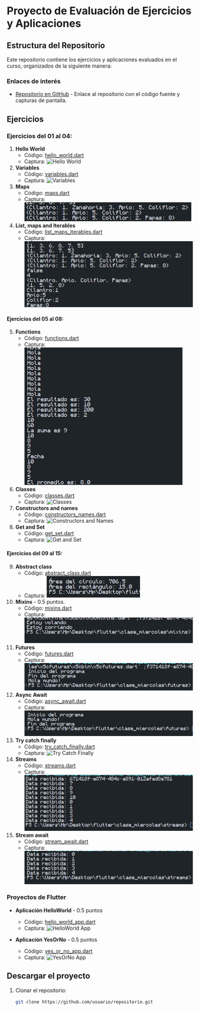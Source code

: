 # Proyecto de Evaluación de Ejercicios y Aplicaciones

## Estructura del Repositorio

Este repositorio contiene los ejercicios y aplicaciones evaluados en el curso, organizados de la siguiente manera:

### Enlaces de interés

- [Repositorio en GitHub](https://github.com/CarlosMR75/Actividades_Flutter_DDI) - Enlace al repositorio con el código fuente y capturas de pantalla.

## Ejercicios

### Ejercicios del 01 al 04:
1. **Hello World**
   - Código: [hello_world.dart](./ejercicios/hello_world.dart)
   - Captura: ![Hello World](./capturas/hello_world.png)
2. **Variables**
   - Código: [variables.dart](./ejercicios/variables.dart)
   - Captura: ![Variables](./capturas/variables.png)
3. **Maps**
   - Código: [maps.dart](./ejercicios/maps.dart)
   - Captura: ![Maps](./capturas/maps.png)
4. **List, maps and Iterables**
   - Código: [list_maps_iterables.dart](./ejercicios/list_maps_iterables.dart)
   - Captura: ![List, Maps and Iterables](./capturas/list_maps_iterables.png)

#### Ejercicios del 05 al 08:
5. **Functions**
   - Código: [functions.dart](./ejercicios/functions.dart)
   - Captura: ![Functions](./capturas/functions.png)
6. **Classes**
   - Código: [classes.dart](./ejercicios/classes.dart)
   - Captura: ![Classes](./capturas/classes.png)
7. **Constructors and names**
   - Código: [constructors_names.dart](./ejercicios/constructors_names.dart)
   - Captura: ![Constructors and Names](./capturas/constructors_names.png)
8. **Get and Set**
   - Código: [get_set.dart](./ejercicios/get_set.dart)
   - Captura: ![Get and Set](./capturas/get_set.png)

#### Ejercicios del 09 al 15:
9. **Abstract class**
   - Código: [abstract_class.dart](./ejercicios/abstract_class.dart)
   - Captura: ![Abstract Class](./capturas/abstract_class.png)
10. **Mixins** - 0.5 puntos.
    - Código: [mixins.dart](./ejercicios/mixins.dart)
    - Captura: ![Mixins](./capturas/mixins.png)
11. **Futures**
    - Código: [futures.dart](./ejercicios/futures.dart)
    - Captura: ![Futures](./capturas/futures.png)
12. **Async Await**
    - Código: [async_await.dart](./ejercicios/async_await.dart)
    - Captura: ![Async Await](./capturas/async_await.png)
13. **Try catch finally**
    - Código: [try_catch_finally.dart](./ejercicios/try_catch_finally.dart)
    - Captura: ![Try Catch Finally](./capturas/try_catch_finally.png)
14. **Streams**
    - Código: [streams.dart](./ejercicios/streams.dart)
    - Captura: ![Streams](./capturas/streams.png)
15. **Stream await**
    - Código: [stream_await.dart](./ejercicios/stream_await.dart)
    - Captura: ![Stream Await](./capturas/stream_await.png)

### Proyectos de Flutter

- **Aplicación HelloWorld** - 0.5 puntos
  - Código: [hello_world_app.dart](./aplicaciones/hello_world_app.dart)
  - Captura: ![HelloWorld App](./capturas/hello_world_app.png)

- **Aplicación YesOrNo** - 0.5 puntos
  - Código: [yes_or_no_app.dart](./aplicaciones/yes_or_no_app.dart)
  - Captura: ![YesOrNo App](./capturas/yes_or_no_app.png)

## Descargar el proyecto

1. Clonar el repositorio:
   ```bash
   git clone https://github.com/usuario/repositorio.git
